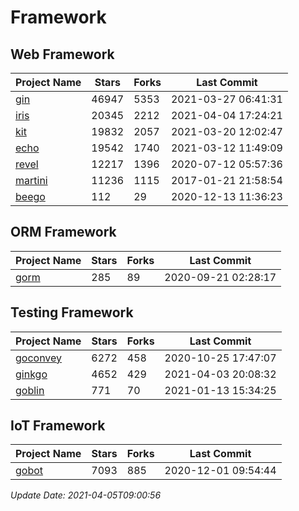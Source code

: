 # Framework

## Web Framework
| Project Name | Stars | Forks | Last Commit |
| ------------ | ----- | ----- | ----------- |
| [gin](https://github.com/gin-gonic/gin) | 46947 | 5353 | 2021-03-27 06:41:31 |
| [iris](https://github.com/kataras/iris) | 20345 | 2212 | 2021-04-04 17:24:21 |
| [kit](https://github.com/go-kit/kit) | 19832 | 2057 | 2021-03-20 12:02:47 |
| [echo](https://github.com/labstack/echo) | 19542 | 1740 | 2021-03-12 11:49:09 |
| [revel](https://github.com/revel/revel) | 12217 | 1396 | 2020-07-12 05:57:36 |
| [martini](https://github.com/go-martini/martini) | 11236 | 1115 | 2017-01-21 21:58:54 |
| [beego](https://github.com/astaxie/beego) | 112 | 29 | 2020-12-13 11:36:23 |

## ORM Framework
| Project Name | Stars | Forks | Last Commit |
| ------------ | ----- | ----- | ----------- |
| [gorm](https://github.com/jinzhu/gorm) | 285 | 89 | 2020-09-21 02:28:17 |

## Testing Framework
| Project Name | Stars | Forks | Last Commit |
| ------------ | ----- | ----- | ----------- |
| [goconvey](https://github.com/smartystreets/goconvey) | 6272 | 458 | 2020-10-25 17:47:07 |
| [ginkgo](https://github.com/onsi/ginkgo) | 4652 | 429 | 2021-04-03 20:08:32 |
| [goblin](https://github.com/franela/goblin) | 771 | 70 | 2021-01-13 15:34:25 |

## IoT Framework
| Project Name | Stars | Forks | Last Commit |
| ------------ | ----- | ----- | ----------- |
| [gobot](https://github.com/hybridgroup/gobot) | 7093 | 885 | 2020-12-01 09:54:44 |

*Update Date: 2021-04-05T09:00:56*